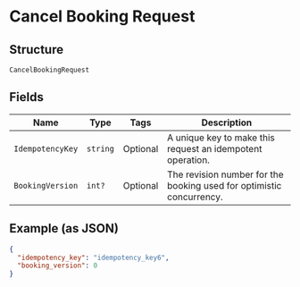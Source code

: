 
# Cancel Booking Request

## Structure

`CancelBookingRequest`

## Fields

| Name | Type | Tags | Description |
|  --- | --- | --- | --- |
| `IdempotencyKey` | `string` | Optional | A unique key to make this request an idempotent operation. |
| `BookingVersion` | `int?` | Optional | The revision number for the booking used for optimistic concurrency. |

## Example (as JSON)

```json
{
  "idempotency_key": "idempotency_key6",
  "booking_version": 0
}
```

